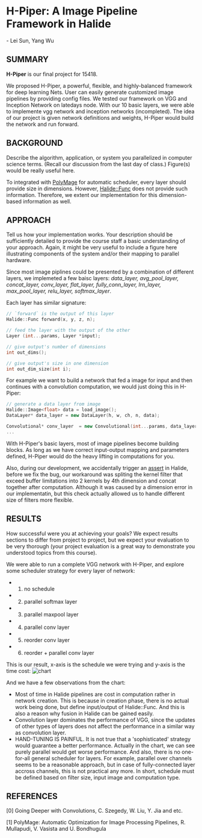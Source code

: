 # H-Piper: A Image Pipeline Framework in Halide
\- Lei Sun, Yang Wu

## SUMMARY 

**H-Piper** is our final project for 15418.

We proposed H-Piper, a powerful, flexible, and highly-balanced framework for deep learning Nets. User can easily generate customized image pipelines by providing config files. We tested our framework on VGG and Inception Network on latedays node. With our 10 basic layers, we were able to implemente vgg network and inception networks (incompleted). The idea of our project is given network definitions and weights, H-Piper would build the network and run forward.


## BACKGROUND

Describe the algorithm, application, or system you parallelized in computer science terms. (Recall our discussion from the last day of class.) Figure(s) would be really useful here.

To integrated with [PolyMage](http://drona.csa.iisc.ernet.in/~uday/publications/uday15asplos.pdf) for automatic scheduler, every layer should provide size in dimensions. However, [Halide::Func](https://github.com/halide/Halide/blob/master/src/Func.h) does not provide such information. Therefore, we extent our implementation for this dimension-based information as well.

## APPROACH

Tell us how your implementation works. Your description should be sufficiently detailed to provide the course staff a basic understanding of your approach. Again, it might be very useful to include a figure here illustrating components of the system and/or their mapping to parallel hardware.

Since most image piplines could be presented by a combination of different layers, we implemeted a few baisc layers: *data_layer, avg_pool_layer, concat_layer, conv_layer, flat_layer, fully_conn_layer, lrn_layer, max_pool_layer, relu_layer, softmax_layer*.

Each layer has similar signature:
```c++
// `forward` is the output of this layer
Halide::Func forward(x, y, z, n);

// feed the layer with the output of the other
Layer (int...params, Layer *input);

// give output's number of dimensions
int out_dims();

// give output's size in one dimension
int out_dim_size(int i);
```
For example we want to build a network that fed a image for input and then continues with a convolution computation, we would just doing this in H-Piper:

```c++
// generate a data layer from image
Halide::Image<float> data = load_image();
DataLayer* data_layer = new DataLayer(h, w, ch, n, data);

Convolutional* conv_layer  = new Convolutional(int...params, data_layer);
... 
```
With H-Piper's basic layers, most of image pipelines become building blocks. As long as we have correct input-output mapping and parameters defined, H-Piper would do the heavy lifting in computations for you.

Also, during our development, we accidentally trigger an [assert](https://github.com/halide/Halide/blob/master/src/Buffer.cpp#L12) in Halide, before we fix the bug, our workaround was spliting the kernel filter that exceed buffer limitations into 2 kernels by 4th dimension and concat together after computation. Although it was caused by a dimension error in our implementatin, but this check actually allowed us to handle different size of filters more flexible.

## RESULTS

How successful were you at achieving your goals? We expect results sections to differ from project to project, but we expect your evaluation to be very thorough (your project evaluation is a great way to demonstrate you understood topics from this course).

We were able to run a complete VGG network with H-Piper, and explore some scheduler strategy for every layer of network:
- 1. no schedule
- 2. parallel softmax layer
- 3. parallel maxpool layer
- 4. parallel conv layer
- 5. reorder conv layer
- 6. reorder + parallel conv layer

This is our result, x-axis is the schedule we were trying and y-axis is the time cost:
![chart](https://docs.google.com/spreadsheets/d/1DVGrHmwrwSQpoLAySiYdZn9X7W8N0-TnpNACT1w4zY8/pubchart?oid=296431700&format=image)

And we have a few observations from the chart:
- Most of time in Halide pipelines are cost in computation rather in network creation. This is because in creation phase, there is no actual work being done, but define input/output of Halide::Func. And this is also a reason why fusion in Halide can be gained easily.
- Convolution layer dominates the performance of VGG, since the updates of other types of layers does not affect the performance in a similar way as convolution layer.
- HAND-TUNING IS PAINFUL. It is not true that a 'sophisticated' strategy would guarantee a better performance. Actually in the chart, we can see purely parallel would get worse performance. And also, there is no one-for-all general scheduler for layers. For example, parallel over channels seems to be a reasonable approach, but in case of fully-connected layer accross channels, this is not practical any more. In short, schedule must be defined based on filter size, input image and computation type.

## REFERENCES

[0] Going Deeper with Convolutions, C. Szegedy, W. Liu, Y. Jia and etc.

[1] PolyMage: Automatic Optimization for Image Processing Pipelines, R. Mullapudi, V. Vasista and U. Bondhugula
